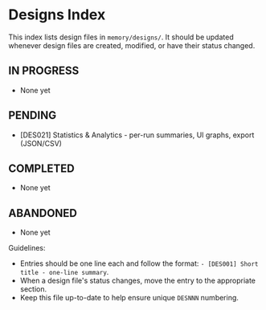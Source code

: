 # Designs Index

This index lists design files in `memory/designs/`. It should be updated whenever design files are created, modified, or have their status changed.

## IN PROGRESS

- None yet

## PENDING

- [DES021] Statistics & Analytics - per-run summaries, UI graphs, export (JSON/CSV)

## COMPLETED

- None yet

## ABANDONED

- None yet

Guidelines:

- Entries should be one line each and follow the format: `- [DES001] Short title - one-line summary`.
- When a design file's status changes, move the entry to the appropriate section.
- Keep this file up-to-date to help ensure unique `DESNNN` numbering.
